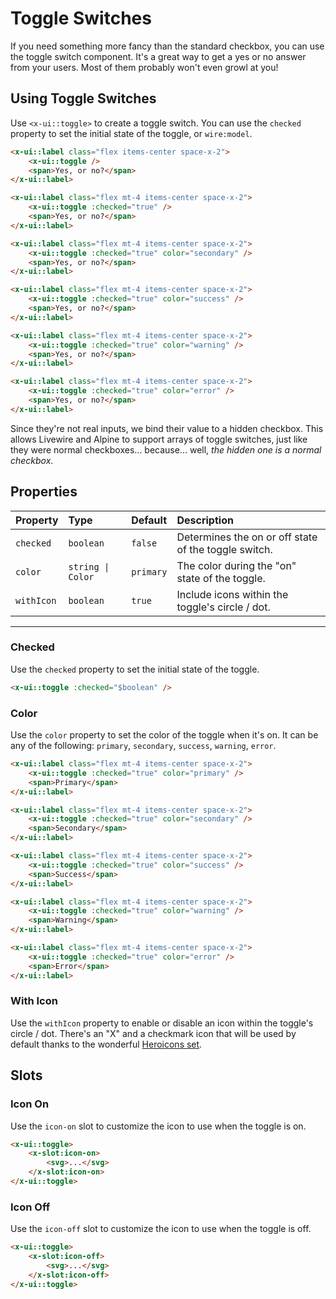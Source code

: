 # Toggle Switches

If you need something more fancy than the standard checkbox, you can use the toggle switch component. It's
a great way to get a yes or no answer from your users. Most of them probably won't even growl at you!

## Using Toggle Switches

Use `<x-ui::toggle>` to create a toggle switch. You can use the `checked` property to set the initial state of the toggle, or `wire:model`.

```html +demo
<x-ui::label class="flex items-center space-x-2">
    <x-ui::toggle />
    <span>Yes, or no?</span>
</x-ui::label>

<x-ui::label class="flex mt-4 items-center space-x-2">
    <x-ui::toggle :checked="true" />
    <span>Yes, or no?</span>
</x-ui::label>

<x-ui::label class="flex mt-4 items-center space-x-2">
    <x-ui::toggle :checked="true" color="secondary" />
    <span>Yes, or no?</span>
</x-ui::label>

<x-ui::label class="flex mt-4 items-center space-x-2">
    <x-ui::toggle :checked="true" color="success" />
    <span>Yes, or no?</span>
</x-ui::label>

<x-ui::label class="flex mt-4 items-center space-x-2">
    <x-ui::toggle :checked="true" color="warning" />
    <span>Yes, or no?</span>
</x-ui::label>

<x-ui::label class="flex mt-4 items-center space-x-2">
    <x-ui::toggle :checked="true" color="error" />
    <span>Yes, or no?</span>
</x-ui::label>
```

Since they're not real inputs, we bind their value to a hidden checkbox. This allows Livewire and Alpine to support arrays of toggle switches, just like they were normal checkboxes... because... well, _the hidden one is a normal checkbox_.

## Properties

| Property | Type | Default | Description |
|:---|:---|:---|:---|
| `checked` | `boolean` | `false` | Determines the on or off state of the toggle switch. |
| `color` | `string \| Color` | `primary` | The color during the "on" state of the toggle. |
| `withIcon` | `boolean` | `true` | Include icons within the toggle's circle / dot. |

---

### Checked
Use the `checked` property to set the initial state of the toggle.

```html
<x-ui::toggle :checked="$boolean" />
```

### Color

Use the `color` property to set the color of the toggle when it's on. It can be any of the following:
`primary`, `secondary`, `success`, `warning`, `error`.

```html +demo
<x-ui::label class="flex mt-4 items-center space-x-2">
    <x-ui::toggle :checked="true" color="primary" />
    <span>Primary</span>
</x-ui::label>

<x-ui::label class="flex mt-4 items-center space-x-2">
    <x-ui::toggle :checked="true" color="secondary" />
    <span>Secondary</span>
</x-ui::label>

<x-ui::label class="flex mt-4 items-center space-x-2">
    <x-ui::toggle :checked="true" color="success" />
    <span>Success</span>
</x-ui::label>

<x-ui::label class="flex mt-4 items-center space-x-2">
    <x-ui::toggle :checked="true" color="warning" />
    <span>Warning</span>
</x-ui::label>

<x-ui::label class="flex mt-4 items-center space-x-2">
    <x-ui::toggle :checked="true" color="error" />
    <span>Error</span>
</x-ui::label>
```


### With Icon

Use the `withIcon` property to enable or disable an icon within the toggle's circle / dot.
There's an "X" and a checkmark icon that will be used by default thanks to the wonderful [Heroicons set](https://heroicons.com).


## Slots
### Icon On
Use the `icon-on` slot to customize the icon to use when the toggle is on.

```html
<x-ui::toggle>
    <x-slot:icon-on>
        <svg>...</svg>
    </x-slot:icon-on>
</x-ui::toggle>
```

### Icon Off
Use the `icon-off` slot to customize the icon to use when the toggle is off.

```html
<x-ui::toggle>
    <x-slot:icon-off>
        <svg>...</svg>
    </x-slot:icon-off>
</x-ui::toggle>
```
